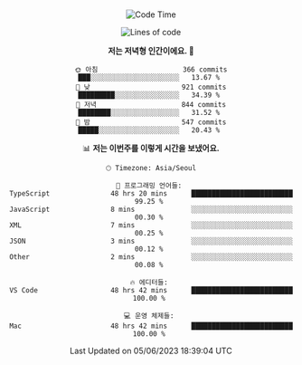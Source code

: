 <div align="center">

<br />

 <!--START_SECTION:waka-->
![Code Time](http://img.shields.io/badge/Code%20Time-725%20hrs%2010%20mins-blue)

![Lines of code](https://img.shields.io/badge/%EC%A0%80%EB%8A%94%20%EC%97%AC%ED%83%9C%EA%B9%8C%EC%A7%80%20-2.9%20million%20%EC%A4%84%EC%9D%98%20%EC%BD%94%EB%93%9C%EB%A5%BC%20%EC%9E%91%EC%84%B1%ED%96%88%EC%96%B4%EC%9A%94.-blue)

**저는 저녁형 인간이에요. 🦉** 

```text
🌞 아침                     366 commits         ███░░░░░░░░░░░░░░░░░░░░░░   13.67 % 
🌆 낮　                     921 commits         █████████░░░░░░░░░░░░░░░░   34.39 % 
🌃 저녁                     844 commits         ████████░░░░░░░░░░░░░░░░░   31.52 % 
🌙 밤　                     547 commits         █████░░░░░░░░░░░░░░░░░░░░   20.43 % 
```


📊 **저는 이번주를 이렇게 시간을 보냈어요.** 

```text
🕑︎ Timezone: Asia/Seoul

💬 프로그래밍 언어들: 
TypeScript               48 hrs 20 mins      █████████████████████████   99.25 % 
JavaScript               8 mins              ░░░░░░░░░░░░░░░░░░░░░░░░░   00.30 % 
XML                      7 mins              ░░░░░░░░░░░░░░░░░░░░░░░░░   00.25 % 
JSON                     3 mins              ░░░░░░░░░░░░░░░░░░░░░░░░░   00.12 % 
Other                    2 mins              ░░░░░░░░░░░░░░░░░░░░░░░░░   00.08 % 

🔥 에디터들: 
VS Code                  48 hrs 42 mins      █████████████████████████   100.00 % 

💻 운영 체제들: 
Mac                      48 hrs 42 mins      █████████████████████████   100.00 % 
```


 Last Updated on 05/06/2023 18:39:04 UTC
<!--END_SECTION:waka-->

</div>
